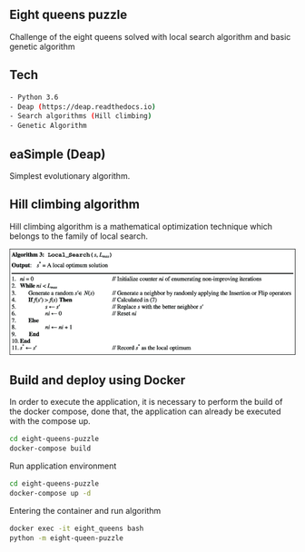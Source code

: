 ## Eight queens puzzle

Challenge of the eight queens solved with local search algorithm and basic genetic algorithm

## Tech
```sh
- Python 3.6
- Deap (https://deap.readthedocs.io)
- Search algorithms (Hill climbing)
- Genetic Algorithm
```

## eaSimple (Deap)

Simplest evolutionary algorithm.

## Hill climbing algorithm

Hill climbing algorithm is a mathematical optimization technique which belongs to the family of local search.

![Architecture](https://raw.githubusercontent.com/macio-matheus/eight-queens-puzzle/master/imgs/hill_climb.png)

## Build and deploy using Docker

In order to execute the application, it is necessary to perform the build of the docker compose, done that, the application can already be executed with the compose up.

```sh
cd eight-queens-puzzle
docker-compose build
```

Run application environment

```sh
cd eight-queens-puzzle
docker-compose up -d
```

Entering the container and run algorithm

```sh
docker exec -it eight_queens bash
python -m eight-queen-puzzle
```
